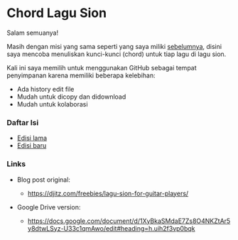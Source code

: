 # Chord Lagu Sion

Salam semuanya!  

Masih dengan misi yang sama seperti yang saya miliki [sebelumnya](https://djitz.com/freebies/lagu-sion-for-guitar-players/), disini saya mencoba menuliskan kunci-kunci (chord) untuk tiap lagu di lagu sion.  

Kali ini saya memilih untuk menggunakan GitHub sebagai tempat penyimpanan karena memiliki beberapa kelebihan:
* Ada history edit file
* Mudah untuk dicopy dan didownload
* Mudah untuk kolaborasi

### Daftar Isi
* [Edisi lama](edisi-lama/000.%20DAFTAR%20ISI.md)
* [Edisi baru]()

### Links
* Blog post original: 
  * https://djitz.com/freebies/lagu-sion-for-guitar-players/

* Google Drive version:
  * https://docs.google.com/document/d/1XyBkaSMdaE7Zs8O4NKZtAr5y8dtwLSyz-U33c1qmAwo/edit#heading=h.uih2f3vp0bqk
